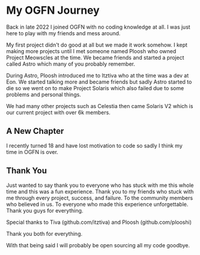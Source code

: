 # My OGFN Journey

Back in late 2022 I joined OGFN with no coding knowledge at all. I was just here to play with my friends and mess around.

My first project didn't do good at all but we made it work somehow. I kept making more projects until I met someone named Ploosh who owned Project Meowscles at the time. We became friends and started a project called Astro which many of you probably remember.

During Astro, Ploosh introduced me to Itztiva who at the time was a dev at Eon. We started talking more and became friends but sadly Astro started to die so we went on to make Project Solaris which also failed due to some problems and personal things.

We had many other projects such as Celestia then came Solaris V2 which is our current project with over 6k members.

## A New Chapter

I recently turned 18 and have lost motivation to code so sadly I think my time in OGFN is over.

## Thank You

Just wanted to say thank you to everyone who has stuck with me this whole time and this was a fun experience. Thank you to my friends who stuck with me through every project, success, and failure. To the community members who believed in us. To everyone who made this experience unforgettable. Thank you guys for everything.

Special thanks to Tiva (github.com/itztiva) and Ploosh (github.com/plooshi)

Thank you both for everything.

With that being said I will probably be open sourcing all my code goodbye.
